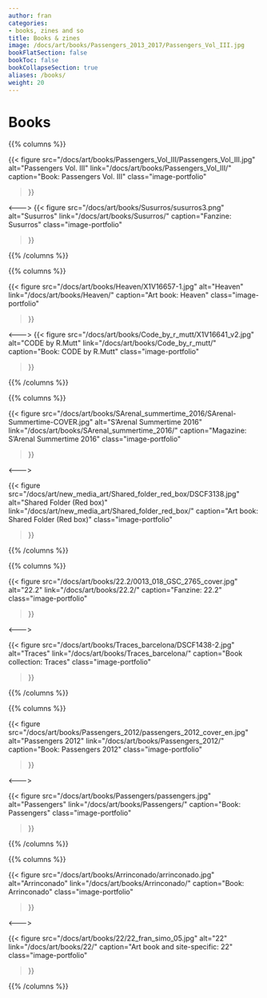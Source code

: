 ```yaml
---
author: fran
categories:
- books, zines and so
title: Books & zines
image: /docs/art/books/Passengers_2013_2017/Passengers_Vol_III.jpg
bookFlatSection: false
bookToc: false
bookCollapseSection: true
aliases: /books/
weight: 20
---
```


# Books

{{% columns %}}

{{< figure
  src="/docs/art/books/Passengers_Vol_III/Passengers_Vol_III.jpg"
  alt="Passengers Vol. III"
  link="/docs/art/books/Passengers_Vol_III/"
  caption="Book: Passengers Vol. III"
  class="image-portfolio"
>}}

<--->
{{< figure
  src="/docs/art/books/Susurros/susurros3.png"
  alt="Susurros"
  link="/docs/art/books/Susurros/"
  caption="Fanzine: Susurros"
  class="image-portfolio"
>}}

{{% /columns %}}

{{% columns %}}

{{< figure
  src="/docs/art/books/Heaven/X1V16657-1.jpg"
  alt="Heaven"
  link="/docs/art/books/Heaven/"
  caption="Art book: Heaven"
  class="image-portfolio"
>}}

<--->
{{< figure
  src="/docs/art/books/Code_by_r_mutt/X1V16641_v2.jpg"
  alt="CODE by R.Mutt"
  link="/docs/art/books/Code_by_r_mutt/"
  caption="Book: CODE by R.Mutt"
  class="image-portfolio"
>}}

{{% /columns %}}

{{% columns %}}

{{< figure
  src="/docs/art/books/SArenal_summertime_2016/SArenal-Summertime-COVER.jpg"
  alt="S’Arenal Summertime 2016"
  link="/docs/art/books/SArenal_summertime_2016/"
  caption="Magazine: S’Arenal Summertime 2016"
  class="image-portfolio"
>}}

<--->

{{< figure
  src="/docs/art/new_media_art/Shared_folder_red_box/DSCF3138.jpg"
  alt="Shared Folder (Red box)"
  link="/docs/art/new_media_art/Shared_folder_red_box/"
  caption="Art book: Shared Folder (Red box)"
  class="image-portfolio"
>}}


{{% /columns %}}

{{% columns %}}

{{< figure
  src="/docs/art/books/22.2/0013_018_GSC_2765_cover.jpg"
  alt="22.2"
  link="/docs/art/books/22.2/"
  caption="Fanzine: 22.2"
  class="image-portfolio"
>}}

<--->

{{< figure
  src="/docs/art/books/Traces_barcelona/DSCF1438-2.jpg"
  alt="Traces"
  link="/docs/art/books/Traces_barcelona/"
  caption="Book collection: Traces"
  class="image-portfolio"
>}}

{{% /columns %}}

{{% columns %}}

{{< figure
  src="/docs/art/books/Passengers_2012/passengers_2012_cover_en.jpg"
  alt="Passengers 2012"
  link="/docs/art/books/Passengers_2012/"
  caption="Book: Passengers 2012"
  class="image-portfolio"
>}}

<--->

{{< figure
  src="/docs/art/books/Passengers/passengers.jpg"
  alt="Passengers"
  link="/docs/art/books/Passengers/"
  caption="Book: Passengers"
  class="image-portfolio"
>}}


{{% /columns %}}

{{% columns %}}

{{< figure
  src="/docs/art/books/Arrinconado/arrinconado.jpg"
  alt="Arrinconado"
  link="/docs/art/books/Arrinconado/"
  caption="Book: Arrinconado"
  class="image-portfolio"
>}}

<--->

{{< figure
  src="/docs/art/books/22/22_fran_simo_05.jpg"
  alt="22"
  link="/docs/art/books/22/"
  caption="Art book and site-specific: 22"
  class="image-portfolio"
>}}



{{% /columns %}}